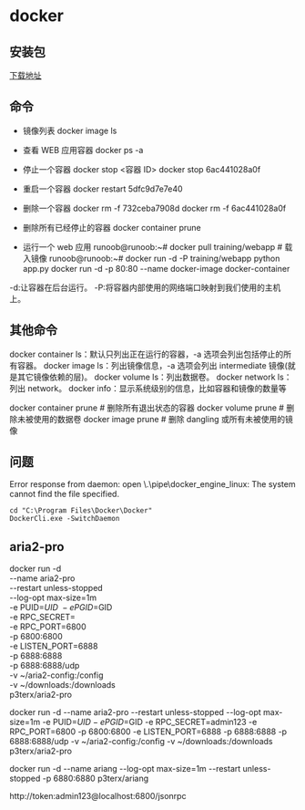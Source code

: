 # docker

## 安装包 
[下载地址](https://www.docker.com/products/docker-desktop)

## 命令
- 镜像列表
docker image ls

- 查看 WEB 应用容器
docker ps -a

- 停止一个容器
docker stop <容器 ID>
docker stop 6ac441028a0f

- 重启一个容器
docker restart 5dfc9d7e7e40

- 删除一个容器
docker rm -f 732ceba7908d
docker rm -f 6ac441028a0f

- 删除所有已经停止的容器
docker container prune

- 运行一个 web 应用
runoob@runoob:~# docker pull training/webapp  # 载入镜像
runoob@runoob:~# docker run -d -P training/webapp python app.py
docker run -d -p 80:80 --name docker-image docker-container

-d:让容器在后台运行。
-P:将容器内部使用的网络端口映射到我们使用的主机上。

## 其他命令
docker container ls：默认只列出正在运行的容器，-a 选项会列出包括停止的所有容器。
docker image ls：列出镜像信息，-a 选项会列出 intermediate 镜像(就是其它镜像依赖的层)。
docker volume ls：列出数据卷。
docker network ls：列出 network。
docker info：显示系统级别的信息，比如容器和镜像的数量等

docker container prune # 删除所有退出状态的容器
docker volume prune # 删除未被使用的数据卷
docker image prune # 删除 dangling 或所有未被使用的镜像


## 问题
Error response from daemon: open \\.\pipe\docker_engine_linux: The system cannot find the file specified.
```
cd "C:\Program Files\Docker\Docker"
DockerCli.exe -SwitchDaemon
```

##  aria2-pro

docker run -d \
  --name aria2-pro \
  --restart unless-stopped \
  --log-opt max-size=1m \
  -e PUID=$UID \
  -e PGID=$GID \
  -e RPC_SECRET=<TOKEN> \
  -e RPC_PORT=6800 \
  -p 6800:6800 \
  -e LISTEN_PORT=6888 \
  -p 6888:6888 \
  -p 6888:6888/udp \
  -v ~/aria2-config:/config \
  -v ~/downloads:/downloads \
  p3terx/aria2-pro
  
docker run -d --name aria2-pro --restart unless-stopped --log-opt max-size=1m -e PUID=$UID -e PGID=$GID -e RPC_SECRET=admin123 -e RPC_PORT=6800 -p 6800:6800 -e LISTEN_PORT=6888 -p 6888:6888 -p 6888:6888/udp -v ~/aria2-config:/config -v ~/downloads:/downloads p3terx/aria2-pro

docker run -d --name ariang --log-opt max-size=1m --restart unless-stopped -p 6880:6880 p3terx/ariang

http://token:admin123@localhost:6800/jsonrpc

